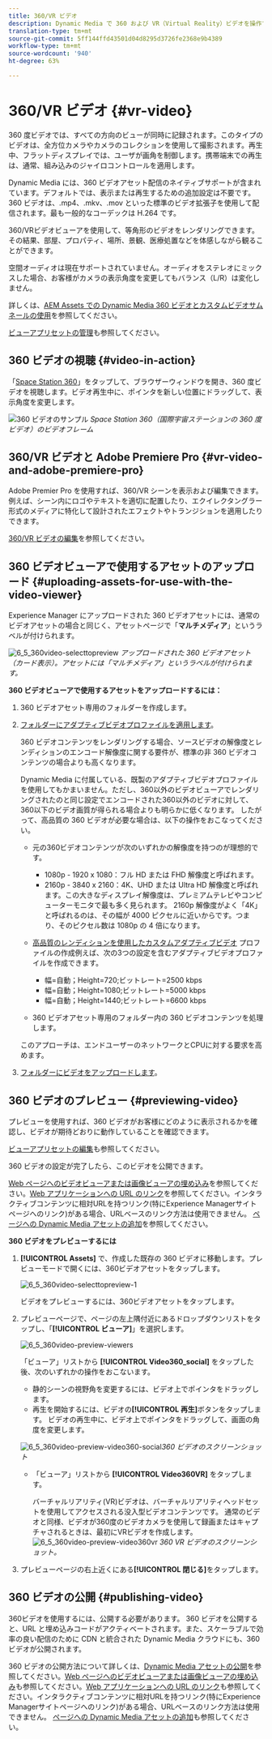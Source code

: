 ```yaml
---
title: 360/VR ビデオ
description: Dynamic Media で 360 および VR（Virtual Reality）ビデオを操作する方法を学びます。
translation-type: tm+mt
source-git-commit: 5ff144ffd43501d04d8295d3726fe2368e9b4389
workflow-type: tm+mt
source-wordcount: '940'
ht-degree: 63%

---
```



# 360/VR ビデオ {#vr-video}

360 度ビデオでは、すべての方向のビューが同時に記録されます。このタイプのビデオは、全方位カメラやカメラのコレクションを使用して撮影されます。再生中、フラットディスプレイでは、ユーザが画角を制御します。携帯端末での再生は、通常、組み込みのジャイロコントロールを適用します。

Dynamic Media には、360 ビデオアセット配信のネイティブサポートが含まれています。デフォルトでは、表示または再生するための追加設定は不要です。360 ビデオは、.mp4、.mkv、.mov といった標準のビデオ拡張子を使用して配信されます。最も一般的なコーデックは H.264 です。

360/VRビデオビューアを使用して、等角形のビデオをレンダリングできます。 その結果、部屋、プロパティ、場所、景観、医療処置などを体感しながら観ることができます。

空間オーディオは現在サポートされていません。オーディオをステレオにミックスした場合、お客様がカメラの表示角度を変更してもバランス（L/R）は変化しません。

詳しくは、[AEM Assets での Dynamic Media 360 ビデオとカスタムビデオサムネールの使用](https://experienceleague.adobe.com/docs/experience-manager-learn/assets/dynamic-media/dynamic-media-360-video-custom-thumbnail-feature-video-use.html#dynamic-media)を参照してください。

[ビューアプリセットの管理](/help/assets/dynamic-media/managing-viewer-presets.md)も参照してください。

## 360 ビデオの視聴 {#video-in-action}

「[Space Station 360](http://mobiletest.scene7.com/s7viewers/html5/Video360Viewer.html?asset=Viewers/space_station_360-AVS)」をタップして、ブラウザーウィンドウを開き、360 度ビデオを視聴します。ビデオ再生中に、ポインタを新しい位置にドラッグして、表示角度を変更します。

![360 ビデオのサンプル](assets/6_5_360videoiss_simplified.png)
*Space Station 360（国際宇宙ステーションの 360 度ビデオ）のビデオフレーム*

## 360/VR ビデオと Adobe Premiere Pro {#vr-video-and-adobe-premiere-pro}

Adobe Premier Pro を使用すれば、360/VR シーンを表示および編集できます。例えば、シーン内にロゴやテキストを適切に配置したり、エクイレクタングラー形式のメディアに特化して設計されたエフェクトやトランジションを適用したりできます。

[360/VR ビデオの編集](https://helpx.adobe.com/jp/premiere-pro/how-to/edit-360-vr-video.html)を参照してください。

## 360 ビデオビューアで使用するアセットのアップロード {#uploading-assets-for-use-with-the-video-viewer}

Experience Manager にアップロードされた 360 ビデオアセットには、通常のビデオアセットの場合と同じく、アセットページで「**マルチメディア**」というラベルが付けられます。

![6_5_360video-selecttopreview](assets/6_5_360video-selecttopreview.png)
*アップロードされた 360 ビデオアセット（カード表示）。アセットには「マルチメディア」というラベルが付けられます。*

**360 ビデオビューアで使用するアセットをアップロードするには：**

1. 360 ビデオアセット専用のフォルダーを作成します。
1. [フォルダーにアダプティブビデオプロファイルを適用します](/help/assets/dynamic-media/video-profiles.md#applying-a-video-profile-to-folders)。

   360 ビデオコンテンツをレンダリングする場合、ソースビデオの解像度とレンディションのエンコード解像度に関する要件が、標準の非 360 ビデオコンテンツの場合よりも高くなります。

   Dynamic Media に付属している、既製のアダプティブビデオプロファイルを使用してもかまいません。ただし、360以外のビデオビューアでレンダリングされたのと同じ設定でエンコードされた360以外のビデオに対して、360以下のビデオ画質が得られる場合よりも明らかに低くなります。 したがって、高品質の 360 ビデオが必要な場合は、以下の操作をおこなってください。

   * 元の360ビデオコンテンツが次のいずれかの解像度を持つのが理想的です。

      * 1080p - 1920 x 1080：フル HD または FHD 解像度と呼ばれます。
      * 2160p - 3840 x 2160：4K、UHD または Ultra HD 解像度と呼ばれます。この大きなディスプレイ解像度は、プレミアムテレビやコンピューターモニタで最も多く見られます。 2160p 解像度がよく「4K」と呼ばれるのは、その幅が 4000 ピクセルに近いからです。つまり、そのピクセル数は 1080p の 4 倍になります。
   * [高品質のレンディションを使用したカスタムアダプティブビデオ](/help/assets/dynamic-media/video-profiles.md#creating-a-video-encoding-profile-for-adaptive-streaming) プロファイルの作成例えば、次の3つの設定を含むアダプティブビデオプロファイルを作成できます。

      * 幅=自動；Height=720;ビットレート=2500 kbps
      * 幅=自動；Height=1080;ビットレート=5000 kbps
      * 幅=自動；Height=1440;ビットレート=6600 kbps
   * 360 ビデオアセット専用のフォルダー内の 360 ビデオコンテンツを処理します。

   このアプローチは、エンドユーザーのネットワークとCPUに対する要求を高めます。

1. [フォルダーにビデオをアップロードします](/help/assets/manage-video-assets.md#upload-and-preview-video-assets)。

<!--

## Overriding the default aspect ratio of 360 videos  {#overriding-the-default-aspect-ratio-of-videos}

For an uploaded asset to qualify as a 360 video that you intend to use with the 360 Video viewer, the asset must have an aspect ratio of 2.

By default, AEM detects video as "360" if its aspect ratio (width/height) is 2.0. If you are an Administrator, you can override the default aspect ratio setting of 2 by setting the optional `s7video360AR` property in CRXDE Lite at the following:

* `/conf/global/settings/cloudconfigs/dmscene7/jcr:content`

  * **Property type**: Double
  * **Value**: floating-point aspect ratio, default 2.0.

After you set this property, it takes effect immediately on both existing videos and newly uploaded videos.

The aspect ratio applies to 360 video assets for the asset details page and the [Video 360 Media WCM component](/help/assets/dynamic-media/adding-dynamic-media-assets-to-pages.md#dynamic-media-components).

Start by uploading 360 Videos.

-->

## 360 ビデオのプレビュー {#previewing-video}

プレビューを使用すれば、360 ビデオがお客様にどのように表示されるかを確認し、ビデオが期待どおりに動作していることを確認できます。

[ビューアプリセットの編集](/help/assets/dynamic-media/managing-viewer-presets.md#editing-viewer-presets)も参照してください。

360 ビデオの設定が完了したら、このビデオを公開できます。

[Web ページへのビデオビューアまたは画像ビューアの埋め込み](/help/assets/dynamic-media/embed-code.md)を参照してください。[Web アプリケーションへの URL のリンク](/help/assets/dynamic-media/linking-urls-to-yourwebapplication.md)を参照してください。インタラクティブコンテンツに相対URLを持つリンク(特にExperience Managerサイトページへのリンク)がある場合、URLベースのリンク方法は使用できません。
[ページへの Dynamic Media アセットの追加](/help/assets/dynamic-media/adding-dynamic-media-assets-to-pages.md)を参照してください。

**360 ビデオをプレビューするには**

1. **[!UICONTROL Assets]** で、作成した既存の 360 ビデオに移動します。プレビューモードで開くには、360ビデオアセットをタップします。

   ![6_5_360video-selecttopreview-1](assets/6_5_360video-selecttopreview-1.png)

   ビデオをプレビューするには、360ビデオアセットをタップします。

1. プレビューページで、ページの左上隅付近にあるドロップダウンリストをタップし、「**[!UICONTROL ビューア]**」を選択します。

   ![6_5_360video-preview-viewers](assets/6_5_360video-preview-viewers.png)

   「ビューア」リストから **[!UICONTROL Video360_social]** をタップした後、次のいずれかの操作をおこないます。

   * 静的シーンの視野角を変更するには、ビデオ上でポインタをドラッグします。
   * 再生を開始するには、ビデオの&#x200B;**[!UICONTROL 再生]**&#x200B;ボタンをタップします。 ビデオの再生中に、ビデオ上でポインタをドラッグして、画面の角度を変更します。

   ![6_5_360video-preview-video360-social ](assets/6_5_360video-preview-video360-social.png)*360 ビデオのスクリーンショット*

   * 「ビューア」リストから **[!UICONTROL Video360VR]** をタップします。

      バーチャルリアリティ(VR)ビデオは、バーチャルリアリティヘッドセットを使用してアクセスされる没入型ビデオコンテンツです。 通常のビデオと同様、ビデオが360度のビデオカメラを使用して録画またはキャプチャされるときは、最初にVRビデオを作成します。
   ![6_5_360video-preview-video360vr](assets/6_5_360video-preview-video360vr.png)
   *360 VR ビデオのスクリーンショット。*

1. プレビューページの右上近くにある&#x200B;**[!UICONTROL 閉じる]**&#x200B;をタップします。

## 360 ビデオの公開 {#publishing-video}

360ビデオを使用するには、公開する必要があります。 360 ビデオを公開すると、URL と埋め込みコードがアクティベートされます。また、スケーラブルで効率の良い配信のために CDN と統合された Dynamic Media クラウドにも、360 ビデオが公開されます。

360 ビデオの公開方法について詳しくは、[Dynamic Media アセットの公開](/help/assets/dynamic-media/publishing-dynamicmedia-assets.md)を参照してください。[Web ページへのビデオビューアまたは画像ビューアの埋め込み](/help/assets/dynamic-media/embed-code.md)も参照してください。[Web アプリケーションへの URL のリンク](/help/assets/dynamic-media/linking-urls-to-yourwebapplication.md)も参照してください。インタラクティブコンテンツに相対URLを持つリンク(特にExperience Managerサイトページへのリンク)がある場合、URLベースのリンク方法は使用できません。
[ページへの Dynamic Media アセットの追加](/help/assets/dynamic-media/adding-dynamic-media-assets-to-pages.md)も参照してください。
